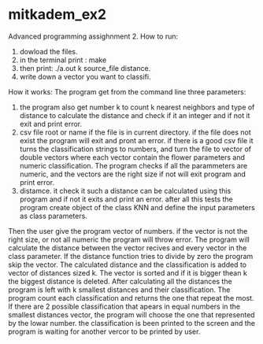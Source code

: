 # mitkadem_ex2
Advanced programming assighnment 2.
How to run: 
1. dowload the files.
2. in the terminal print : make
3. then print: ./a.out k source_file distance.
4. write down a vector you want to classifi.

How it works:
The program get from the command line three parameters: 
1. the program also get number k to count k nearest neighbors and type of distance to calculate the distance and check if it an integer and if not it exit and print error.
2. csv file root or name if the file is in current directory. if the file does not exist the program will exit and pront an error.
if there is a good csv file it turns the classification strings to numbers, and turn the file to vector of double vectors where each vector contain the flower parameters and numeric classification.
The program checks if all the parammeters are numeric, and the vectors are the right size if not will exit program and print error.
3. distamce. it check it such a distance can be calculated using this program and if not it exits and print an error.
after all this tests the program create object of the class KNN and define the input parameters as class parameters.

Then the user give the program vector of numbers. if the vector is not the right size, or not all numeric the program will throw error.
The program will calculate the distance between the vector recives and every vector in the class parameter. If the distance function tries to divide by zero the program skip the vector. The calculated distance and the classification is added to vector of distances sized k. The vector is sorted and if it is bigger thean k the biggest distance is deleted. 
After calculating all the distances the program is left with k smallest distances and their classification. The program count each classification and returns 
the one that repeat the most.
If there are 2 possible classification that apears in equal numbers in the smallest distances vector, the program will choose the one that represented by the lowar number.
the classification is been printed to the screen and the program is waiting for another vercor to be printed by user.
